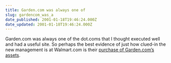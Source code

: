 ```yaml
---
title: Garden.com was always one of
slug: gardencom_was_a
date_published: 2001-01-18T19:46:24.000Z
date_updated: 2001-01-18T19:46:24.000Z
---
```


Garden.com was always one of the dot.coms that I thought executed well and had a useful site. So perhaps the best evidence of just how clued-in the new management is at Walmart.com is their [purchase of Garden.com’s assets](http://news.cnet.com/news/0-1007-200-4515605.html).
